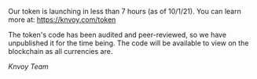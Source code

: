 Our token is launching in less than 7 hours (as of 10/1/21). You can learn more at: https://knvoy.com/token

The token's code has been audited and peer-reviewed, so we have unpublished it for the time being. The code will be available to view on the blockchain as all currencies are.

*Knvoy Team*
